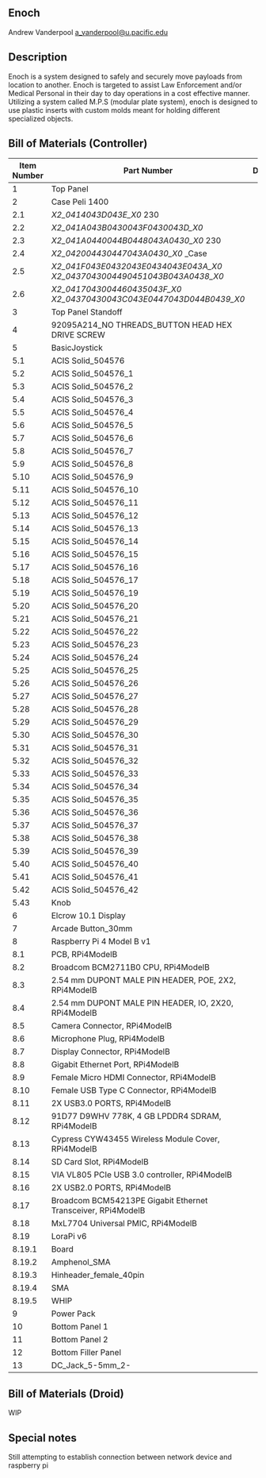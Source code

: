 ## Enoch

Andrew Vanderpool
a_vanderpool@u.pacific.edu

## Description 
Enoch is a system designed to safely and securely move payloads from location to another. Enoch is targeted to assist Law Enforcement and/or Medical Personal in their day to day operations in a cost effective manner. Utilizing a system called M.P.S (modular plate system), enoch is designed to use plastic inserts with custom molds meant for holding different specialized objects.

## Bill of Materials (Controller)
| Item Number | Part Number | Description | QTY |
| --- | --- | --- | --- |
| 1 | Top Panel | | 1 |
| 2 | Case Peli 1400 | | 1 |
| 2.1 | _X2_0414043D043E_X0_ 230 | | 1 |
| 2.2 | _X2_041A043B0430043F0430043D_X0_ | | 1 |
| 2.3 | _X2_041A0440044B0448043A0430_X0_ 230 | | 1 |
| 2.4 | _X2_042004430447043A0430_X0_ _Case | | 1 |
| 2.5 | _X2_041F043E0432043E0434043E043A_X0_ _X2_0437043004490451043B043A0438_X0_ | | 2 |
| 2.6 | _X2_0417043004460435043F_X0_ _X2_04370430043C043E0447043D044B0439_X0_ | | 2 |
| 3 | Top Panel Standoff | | 4 |
| 4 | 92095A214_NO THREADS_BUTTON HEAD HEX DRIVE SCREW | | 4 |
| 5 | BasicJoystick | | 1 |
| 5.1 | ACIS Solid_504576 | | 1 |
| 5.2 | ACIS Solid_504576_1 | | 1 |
| 5.3 | ACIS Solid_504576_2 | | 1 |
| 5.4 | ACIS Solid_504576_3 | | 1 |
| 5.5 | ACIS Solid_504576_4 | | 1 |
| 5.6 | ACIS Solid_504576_5 | | 1 |
| 5.7 | ACIS Solid_504576_6 | | 1 |
| 5.8 | ACIS Solid_504576_7 | | 1 |
| 5.9 | ACIS Solid_504576_8 | | 1 |
| 5.10 | ACIS Solid_504576_9 | | 1 |
| 5.11 | ACIS Solid_504576_10 | | 1 |
| 5.12 | ACIS Solid_504576_11 | | 1 |
| 5.13 | ACIS Solid_504576_12 | | 1 |
| 5.14 | ACIS Solid_504576_13 | | 1 |
| 5.15 | ACIS Solid_504576_14 | | 1 |
| 5.16 | ACIS Solid_504576_15 | | 1 |
| 5.17 | ACIS Solid_504576_16 | | 1 |
| 5.18 | ACIS Solid_504576_17 | | 1 |
| 5.19 | ACIS Solid_504576_19 | | 1 |
| 5.20 | ACIS Solid_504576_20 | | 1 |
| 5.21 | ACIS Solid_504576_21 | | 1 |
| 5.22 | ACIS Solid_504576_22 | | 1 |
| 5.23 | ACIS Solid_504576_23 | | 1 |
| 5.24 | ACIS Solid_504576_24 | | 1 |
| 5.25 | ACIS Solid_504576_25 | | 1 |
| 5.26 | ACIS Solid_504576_26 | | 1 |
| 5.27 | ACIS Solid_504576_27 | | 1 |
| 5.28 | ACIS Solid_504576_28 | | 1 |
| 5.29 | ACIS Solid_504576_29 | | 1 |
| 5.30 | ACIS Solid_504576_30 | | 1 |
| 5.31 | ACIS Solid_504576_31 | | 1 |
| 5.32 | ACIS Solid_504576_32 | | 1 |
| 5.33 | ACIS Solid_504576_33 | | 1 |
| 5.34 | ACIS Solid_504576_34 | | 1 |
| 5.35 | ACIS Solid_504576_35 | | 1 |
| 5.36 | ACIS Solid_504576_36 | | 1 |
| 5.37 | ACIS Solid_504576_37 | | 1 |
| 5.38 | ACIS Solid_504576_38 | | 1 |
| 5.39 | ACIS Solid_504576_39 | | 1 |
| 5.40 | ACIS Solid_504576_40 | | 1 |
| 5.41 | ACIS Solid_504576_41 | | 1 |
| 5.42 | ACIS Solid_504576_42 | | 1 |
| 5.43 | Knob | | 1 |
| 6 | Elcrow 10.1 Display | | 1 |
| 7 | Arcade Button_30mm | | 8 |
| 8 | Raspberry Pi 4 Model B v1 | | 1 |
| 8.1 | PCB, RPi4ModelB | | 1 |
| 8.2 | Broadcom BCM2711B0 CPU, RPi4ModelB | | 1 |
| 8.3 | 2.54 mm DUPONT MALE PIN HEADER, POE, 2X2, RPi4ModelB | | 1 |
| 8.4 | 2.54 mm DUPONT MALE PIN HEADER, IO, 2X20, RPi4ModelB | | 1 |
| 8.5 | Camera Connector, RPi4ModelB | | 1 |
| 8.6 | Microphone Plug, RPi4ModelB | | 1 |
| 8.7 | Display Connector, RPi4ModelB | | 1 |
| 8.8 | Gigabit Ethernet Port, RPi4ModelB | | 1 |
| 8.9 | Female Micro HDMI Connector, RPi4ModelB | | 2 |
| 8.10 | Female USB Type C Connector, RPi4ModelB | | 1 |
| 8.11 | 2X USB3.0 PORTS, RPi4ModelB | | 1 |
| 8.12 | 91D77 D9WHV 778K, 4 GB LPDDR4 SDRAM, RPi4ModelB | | 1 |
| 8.13 | Cypress CYW43455 Wireless Module Cover, RPi4ModelB | | 1 |
| 8.14 | SD Card Slot, RPi4ModelB | | 1 |
| 8.15 | VIA VL805 PCIe USB 3.0 controller, RPi4ModelB | | 1 |
| 8.16 | 2X USB2.0 PORTS, RPi4ModelB | | 1 |
| 8.17 | Broadcom BCM54213PE Gigabit Ethernet Transceiver, RPi4ModelB | | 1 |
| 8.18 | MxL7704 Universal PMIC, RPi4ModelB | | 1 |
| 8.19 | LoraPi v6 | | 1 |
| 8.19.1 | Board | | 1 |
| 8.19.2 | Amphenol_SMA | | 2 |
| 8.19.3 | Hinheader_female_40pin | | 1 |
| 8.19.4 | SMA | | 1 |
| 8.19.5 | WHIP | | 1 |
| 9 | Power Pack | | 1 |
| 10 | Bottom Panel 1 | | 1 |
| 11 | Bottom Panel 2 | | 1 |
| 12 | Bottom Filler Panel | | 1 |
| 13 | DC_Jack_5-5mm_2- | | 1 |

## Bill of Materials (Droid)

WIP

## Special notes
Still attempting to establish connection between network device and raspberry pi
